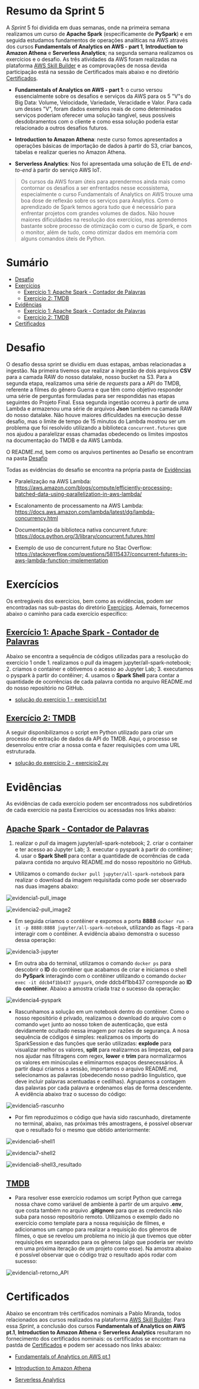 # Resumo da Sprint 5

A *Sprint* 5 foi dividida em duas semanas, onde na primeira semana realizamos um curso de **Apache Spark** (especificamente de **PySpark**) e em seguida estudamos fundamentos de operações analíticas na AWS através dos cursos **Fundamentals of Analytics on AWS - part 1**, **Introduction to Amazon Athena** e **Serverless Analytics**; na segunda semana realizamos os exercícios e o desafio. As três atividades da AWS foram realizadas na plataforma [AWS Skill Builder](https://explore.skillbuilder.aws/learn) e as comprovações de nossa devida participação está na sessão de Certificados mais abaixo e no diretório [Certificados](./Certificados/). 

- **Fundamentals of Analytics on AWS - part 1**: o curso versou essencialmente sobre os desafios e serviços da AWS para os 5 "V"s do Big Data: Volume, Velocidade, Variedade, Veracidade e Valor. Para cada um desses "V", foram dados exemplos reais de como determinados serviços poderiam oferecer uma solução tangível, seus possíveis desdobramentos com o cliente e como essa solução poderia estar relacionado a outros desafios futuros.

- **Introduction to Amazon Athena**: neste curso fomos apresentados a operações básicas de importação de dados à partir do S3, criar bancos, tabelas e realizar queries no Amazon Athena.

- **Serverless Analytics**: Nos foi apresentada uma solução de ETL de *end-to-end* à partir do serviço AWS IoT.

> Os cursos da AWS foram úteis para aprendermos ainda mais como contornar os desafios a ser enfrentados nesse ecossistema, especialmente o curso Fundamentals of Analytics on AWS trouxe uma boa dose de reflexão sobre os serviços para Analytics. Com o aprendizado de Spark temos agora tudo que é necessário para enfrentar projetos com grandes volumes de dados. Não houve maiores dificuldades na resolução dos exercícios, mas aprendemos bastante sobre processo de otimização com o curso de Spark, e com o monitor, além de tudo, como otimizar dados em memória com alguns comandos úteis de Python.

# Sumário

- [Desafio](#desafio)
- [Exercícios](#exercícios)
    - [Exercício 1: Apache Spark - Contador de Palavras](#exercício-1-apache-spark---contador-de-palavras)
    - [Exercício 2: TMDB](#exercício-2-tmdb)
- [Evidências](#evidências)
    - [Exercício 1: Apache Spark - Contador de Palavras](#apache-spark---contador-de-palavras)
    - [Exercício 2: TMDB](#tmdb)
- [Certificados](#certificados)

# Desafio

O desafio dessa sprint se dividiu em duas estapas, ambas relacionadas a ingestão. Na primeira tivemos que realizar a ingestão de dois arquivos **CSV** para a camada RAW do nosso datalake, nosso bucket na S3. Para a segunda etapa, realizamos uma série de *requests* para a API do TMDB, referente a filmes do gênero Guerra e que têm como objetivo responder uma série de perguntas formuladas para ser respondidas nas etapas seguintes do Projeto Final. Essa segunda ingestão ocorreu à partir de uma Lambda e armazenou uma série de arquivos **Json** também na camada RAW do nosso datalake. Não houve maiores dificuldades na execução desse desafio, mas o limite de tempo de 15 minutos do Lambda mostrou ser um problema que foi resolvido utilizando a biblioteca `concurrent.futures` que nos ajudou a paralelizar essas chamadas obedecendo os limites impostos na documentação do TMDB e da AWS Lambda.

O README.md, bem como os arquivos pertinentes ao Desafio se encontram na pasta [Desafio](./Desafio/)

Todas as evidências do desafio se encontra na própria pasta de [Evidências](./Evidências/)

- Paralelização na AWS Lambda: https://aws.amazon.com/blogs/compute/efficiently-processing-batched-data-using-parallelization-in-aws-lambda/

- Escalonamento de processamento na AWS Lambda: https://docs.aws.amazon.com/lambda/latest/dg/lambda-concurrency.html

- Documentação da biblioteca nativa concurrent.future: https://docs.python.org/3/library/concurrent.futures.html 

- Exemplo de uso de concurrent.future no Stac Overflow: https://stackoverflow.com/questions/58115437/concurrent-futures-in-aws-lambda-function-implementation

# Exercícios

Os entregáveis dos exercícios, bem como as evidências, podem ser encontradas nas sub-pastas do diretório [Exercícios](./Exercícios/). Ademais, fornecemos abaixo o caminho para cada exercício específico:

## [Exercício 1: Apache Spark - Contador de Palavras](./Exercícios/exercicio1-spark/)

Abaixo se encontra a sequência de códigos utilizadas para a resolução do exercício 1 onde 1. realizamos o *pull* da imagem jupyter/all-spark-notebook; 2. criamos o container e obtivemos o acesso ao Jupyter Lab; 3. executamos o pyspark à partir do contêiner; 4. usamos o **Spark Shell** para contar a quantidade de ocorrências de cada palavra contida no arquivo README.md do nosso repositório no GitHub.

- [solução do exercício 1 - exercicio1.txt](./Exercícios/exercicio1-spark/exercicio1.txt)

## [Exercício 2: TMDB](./Exercícios/exercicio2-tmdb/)

A seguir disponibilizamos o script em Python utilizado para  criar um processo de extração de dados da API do TMDB. Aqui, o processo se desenrolou entre criar a nossa conta e fazer requisições com uma URL estruturada.

- [solução do exercício 2 - exercicio2.py](./Exercícios/exercicio2-tmdb/exercicio2.py)

# Evidências

As evidências de cada exercício podem ser encontradoss nos subdiretórios de cada exercício na pasta Exercícios ou acessadas nos links abaixo:

## [Apache Spark - Contador de Palavras](./Exercícios/exercicio1-spark/evidencias/)

1. realizar o *pull* da imagem jupyter/all-spark-notebook; 2. criar o container e ter acesso ao Jupyter Lab; 3. executar o pyspark à partir do contêiner; 4. usar o **Spark Shell** para contar a quantidade de ocorrências de cada palavra contida no arquivo README.md do nosso repositório no GitHub.

- Utilizamos o comando `docker pull jupyter/all-spark-notebook` para realizar o download da imagem requisitada como pode ser observado nas duas imagens abaixo:

![evidencia1-pull_image](./Exercícios/exercicio1-spark/evidencias/evidencia1-pull_image.png)

![evidencia2-pull_image2](./Exercícios/exercicio1-spark/evidencias/evidencia2-pull_image2.png)

- Em seguida criamos o contêiner e expomos a porta **8888** `docker run -it -p 8888:8888 jupyter/all-spark-notebook`, utilizando as flags -it para interagir com o contêiner. A evidência abaixo demonstra o sucesso dessa operação:

![evidencia3-jupyter](./Exercícios/exercicio1-spark/evidencias/evidencia3-jupyter.png)

- Em outra aba do terminal, utilizamos o comando `docker ps` para descobrir o **ID** do contêiner que acabamos de criar e iniciamos o shell do **PySpark** interagindo com o contêiner utilizando o comando `docker exec -it ddcb4f1bb437 pyspark`, onde ddcb4f1bb437 corresponde ao **ID do contêiner**. Abaixo a amostra criada traz o sucesso da operação: 

![evidencia4-pyspark](./Exercícios/exercicio1-spark/evidencias/evidencia4-pyspark.png)

- Rascunhamos a solução em um notebook dentro do contêiner. Como o nosso repositório é privado, realizamos o download do arquivo com o comando `wget` junto ao nosso token de autenticação, que está devidamente ocultado nessa imagem por razões de segurança. A nosa sequência de códigos é simples: realizamos os imports do SparkSession e das funções que serão utilizadas: **explode** para visualizar melhor os valores, **split** para realizarmos as limpezas, **col** para nos ajudar nas filtragens com regex, **lower** e **trim** para normalizarmos os valores em minúsculas e eliminarmos espaços desnecessários. À partir daqui criamos a sessão, importamos o arquivo README.md, selecionamos as palavras (obedecendo nosso padrão linguístico, que deve incluir palavras acentuadas e cedilhas). Agrupamos a contagem das palavras por cada palavra e ordenamos elas de forma descendente. A evidência abaixo traz o sucesso do código: 

![evidencia5-rascunho](./Exercícios/exercicio1-spark/evidencias/evidencia5-rascunho.png)

- Por fim reproduzimos o código que havia sido rascunhado, diretamente no terminal, abaixo, nas próximas três amostragens, é possível observar que o resultado foi o mesmo que obtido anteriormente:

![evidencia6-shell1](./Exercícios/exercicio1-spark/evidencias/evidencia6-shell1.png)

![evidencia7-shell2](./Exercícios/exercicio1-spark/evidencias/evidencia7-shell2.png)

![evidencia8-shell3_resultado](./Exercícios/exercicio1-spark/evidencias/evidencia8-shell3_resultado.png)

## [TMDB](./Exercícios/exercicio2-tmdb/evidencias/)

- Para resolver esse exercício rodamos um script Python que carrega nossa chave como variável de ambiente à partir de um arquivo **.env**, que costa também no arquivo **.gitignore** para que as credenciis não suba para nosso repositório remoto. Utilizamos o exemplo dado no exercício como template para a nossa requisição de filmes, e adicionamos um campo para realizar a requisição dos gêneros de filmes, o que se revelou um problema no início já que tivemos que obter requisições em separados para os gêneros (algo que poderia ser revisto em uma próxima iteração de um projeto como esse). Na amostra abaixo é possível observar que o código traz o resultado após rodar com sucesso:

![evidencia1-retorno_API](./Exercícios/exercicio2-tmdb/evidencias/evidencia1-retorno_API.png)

# Certificados
Abaixo se encontram três certificados nominais a Pablo Miranda, todos relacionados aos cursos realizados na plataforma [AWS Skill Builder](https://explore.skillbuilder.aws/learn). Para essa *Sprint*, a conclusão dos cursos **Fundamentals of Analytics on AWS pt.1**, **Introduction to Amazon Athena** e **Serverless Analytics** resultaram no fornecimento dos certificados nominais: os certificados se encontram na pastda de [Certificados](./Certificados/) e podem ser acessado nos links abaixo: 

- [Fundamentals of Analytics on AWS pt.1](./Certificados/fundamentals_of_analytics_on_aws.pdf)

- [Introduction to Amazon Athena](./Certificados/introduction_to_amazon_athena.pdf)

- [Serverless Analytics](./Certificados/serverless_analytics.pdf)